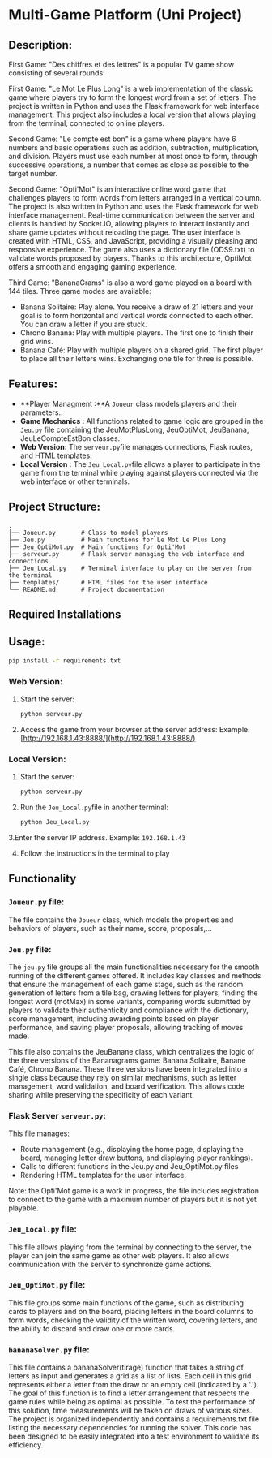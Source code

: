 # Multi-Game Platform (Uni Project)

## Description:

First Game: "Des chiffres et des lettres" is a popular TV game show consisting of several rounds:

First Game: "Le Mot Le Plus Long" is a web implementation of the classic game where players try to form the longest word from a set of letters. The project is written in Python and uses the Flask framework for web interface management. This project also includes a local version that allows playing from the terminal, connected to online players.

Second Game: "Le compte est bon" is a game where players have 6 numbers and basic operations such as addition, subtraction, multiplication, and division. Players must use each number at most once to form, through successive operations, a number that comes as close as possible to the target number.

Second Game:
"Opti'Mot" is an interactive online word game that challenges players to form words from letters arranged in a vertical column. The project is also written in Python and uses the Flask framework for web interface management. Real-time communication between the server and clients is handled by Socket.IO, allowing players to interact instantly and share game updates without reloading the page. The user interface is created with HTML, CSS, and JavaScript, providing a visually pleasing and responsive experience. The game also uses a dictionary file (ODS9.txt) to validate words proposed by players. Thanks to this architecture, OptiMot offers a smooth and engaging gaming experience.

Third Game:
"BananaGrams" is also a word game played on a board with 144 tiles. Three game modes are available:

- Banana Solitaire: Play alone. You receive a draw of 21 letters and your goal is to form horizontal and vertical words connected to each other. You can draw a letter if you are stuck.
- Chrono Banana: Play with multiple players. The first one to finish their grid wins.
- Banana Café: Play with multiple players on a shared grid. The first player to place all their letters wins. Exchanging one tile for three is possible.
  
## Features:
- **Player Managment :**A `Joueur` class models players and their parameters..
- **Game Mechanics :** All functions related to game logic are grouped in the `Jeu.py` file containing the JeuMotPlusLong, JeuOptiMot, JeuBanana, JeuLeCompteEstBon classes.
- **Web Version:** The `serveur.py`file manages connections, Flask routes, and HTML templates.
- **Local Version :** The `Jeu_Local.py`file allows a player to participate in the game from the terminal while playing against players connected via the web interface or other terminals.

## Project Structure:

```
.
├── Joueur.py       # Class to model players
├── Jeu.py          # Main functions for Le Mot Le Plus Long
├── Jeu_OptiMot.py  # Main functions for Opti'Mot
├── serveur.py      # Flask server managing the web interface and connections
├── Jeu_Local.py    # Terminal interface to play on the server from the terminal
├── templates/      # HTML files for the user interface
└── README.md       # Project documentation
```

## Required Installations

## Usage:
```bash
pip install -r requirements.txt
```

### Web Version:
1. Start the server:
   ```bash
   python serveur.py
   ```

2. Access the game from your browser at the server address:
   Example: [http://192.168.1.43:8888/](http://192.168.1.43:8888/)


### Local Version:
1. Start the server:
   ```bash
   python serveur.py
   ```
2. Run the `Jeu_Local.py`file in another terminal:
   ```bash
   python Jeu_Local.py
   ```

3.Enter the server IP address. Example: `192.168.1.43`

4. Follow the instructions in the terminal to play

## Functionality

### `Joueur.py` file:
The file contains the `Joueur` class, which models the properties and behaviors of players, such as their name, score, proposals,...

### `Jeu.py` file:
The `jeu.py` file groups all the main functionalities necessary for the smooth running of the different games offered. It includes key classes and methods that ensure the management of each game stage, such as the random generation of letters from a tile bag, drawing letters for players, finding the longest word (motMax) in some variants, comparing words submitted by players to validate their authenticity and compliance with the dictionary, score management, including awarding points based on player performance, and saving player proposals, allowing tracking of moves made.

This file also contains the JeuBanane class, which centralizes the logic of the three versions of the Bananagrams game: Banana Solitaire, Banane Café, Chrono Banana.
These three versions have been integrated into a single class because they rely on similar mechanisms, such as letter management, word validation, and board verification. This allows code sharing while preserving the specificity of each variant.

### Flask Server `serveur.py`:
This file manages:
- Route management (e.g., displaying the home page, displaying the board, managing letter draw buttons, and displaying player rankings).
- Calls to different functions in the Jeu.py and Jeu_OptiMot.py files
- Rendering HTML templates for the user interface.

Note: the Opti'Mot game is a work in progress, the file includes registration to connect to the game with a maximum number of players but it is not yet playable.

### `Jeu_Local.py` file:
This file allows playing from the terminal by connecting to the server, the player can join the same game as other web players. It also allows communication with the server to synchronize game actions.

### `Jeu_OptiMot.py` file:
This file groups some main functions of the game, such as distributing cards to players and on the board, placing letters in the board columns to form words, checking the validity of the written word, covering letters, and the ability to discard and draw one or more cards.


### `bananaSolver.py` file:
This file contains a bananaSolver(tirage) function that takes a string of letters as input and generates a grid as a list of lists. Each cell in this grid represents either a letter from the draw or an empty cell (indicated by a '.'). The goal of this function is to find a letter arrangement that respects the game rules while being as optimal as possible. To test the performance of this solution, time measurements will be taken on draws of various sizes. The project is organized independently and contains a requirements.txt file listing the necessary dependencies for running the solver. This code has been designed to be easily integrated into a test environment to validate its efficiency.




